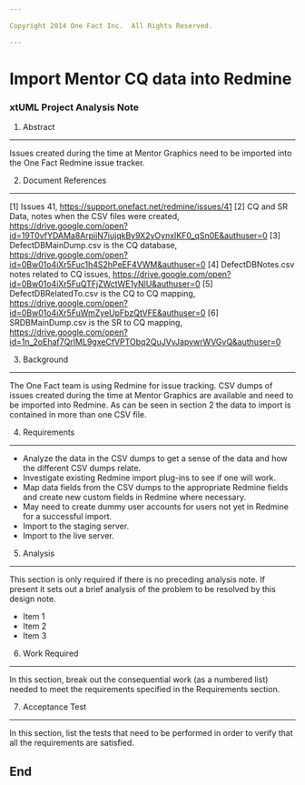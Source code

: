 ```yaml
---

Copyright 2014 One Fact Inc.  All Rights Reserved.

---
```


# Import Mentor CQ data into Redmine
### xtUML Project Analysis Note


1. Abstract
-----------
Issues created during the time at Mentor Graphics need to be imported into
the One Fact Redmine issue tracker.

2. Document References
----------------------
[1] Issues 41, https://support.onefact.net/redmine/issues/41 
[2] CQ and SR Data, notes when the CSV files were created, https://drive.google.com/open?id=19T0vfYDAMa8ArpiiN7iujqkBy9X2yOynxIKF0_qSn0E&authuser=0
[3] DefectDBMainDump.csv is the CQ database, https://drive.google.com/open?id=0Bw01o4iXr5Fuc1h4S2hPeEF4VWM&authuser=0
[4] DefectDBNotes.csv notes related to CQ issues, https://drive.google.com/open?id=0Bw01o4iXr5FuQTFjZWctWE1yNlU&authuser=0
[5] DefectDBRelatedTo.csv is the CQ to CQ mapping, https://drive.google.com/open?id=0Bw01o4iXr5FuWmZyeUpFbzQtVFE&authuser=0
[6] SRDBMainDump.csv is the SR to CQ mapping, https://drive.google.com/open?id=1n_2oEhaf7QrIML9gxeCfVPTObq2QuJVyJapvwrWVGvQ&authuser=0

3. Background
-------------
The One Fact team is using Redmine for issue tracking.  CSV dumps of issues
created during the time at Mentor Graphics are available and need to be
imported into Redmine.  As can be seen in section 2 the data to import is
contained in more than one CSV file.

4. Requirements
---------------
* Analyze the data in the CSV dumps to get a sense of the data and how the 
different CSV dumps relate.
* Investigate existing Redmine import plug-ins to see if one will work.
* Map data fields from the CSV dumps to the appropriate Redmine fields and 
create new custom fields in Redmine where necessary.
* May need to create dummy user accounts for users not yet in Redmine for a
successful import.
* Import to the staging server.
* Import to the live server.

5. Analysis
-----------
This section is only required if there is no preceding analysis note. If present
it sets out a brief analysis of the problem to be resolved by this design note.

* Item 1
* Item 2
* Item 3

6. Work Required
----------------
In this section, break out the consequential work (as a numbered list) needed
to meet the requirements specified in the Requirements section.

7. Acceptance Test
------------------
In this section, list the tests that need to be performed in order to
verify that all the requirements are satisfied.

End
---


